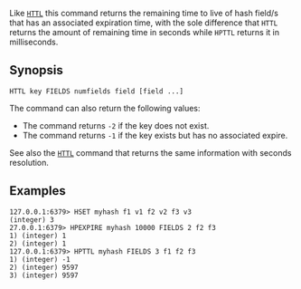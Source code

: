 Like [`HTTL`](httl.md) this command returns the remaining time to live of hash field/s that has an associated expiration time,
with the sole difference that `HTTL` returns the amount of remaining
time in seconds while `HPTTL` returns it in milliseconds.

## Synopsis

```
HTTL key FIELDS numfields field [field ...]
```

The command can also return the following values:

* The command returns `-2` if the key does not exist.
* The command returns `-1` if the key exists but has no associated expire.

See also the [`HTTL`](httl.md) command that returns the same information with seconds resolution.

## Examples

```
127.0.0.1:6379> HSET myhash f1 v1 f2 v2 f3 v3
(integer) 3
27.0.0.1:6379> HPEXPIRE myhash 10000 FIELDS 2 f2 f3
1) (integer) 1
2) (integer) 1
127.0.0.1:6379> HPTTL myhash FIELDS 3 f1 f2 f3
1) (integer) -1
2) (integer) 9597
3) (integer) 9597
```
